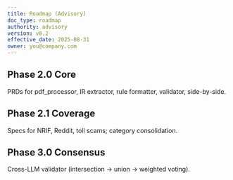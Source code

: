 ```yaml
---
title: Roadmap (Advisory)
doc_type: roadmap
authority: advisory
version: v0.2
effective_date: 2025-08-31
owner: you@company.com
---
```



## Phase 2.0 Core
PRDs for pdf_processor, IR extractor, rule formatter, validator, side-by-side.


## Phase 2.1 Coverage
Specs for NRIF, Reddit, toll scams; category consolidation.


## Phase 3.0 Consensus
Cross-LLM validator (intersection → union → weighted voting).